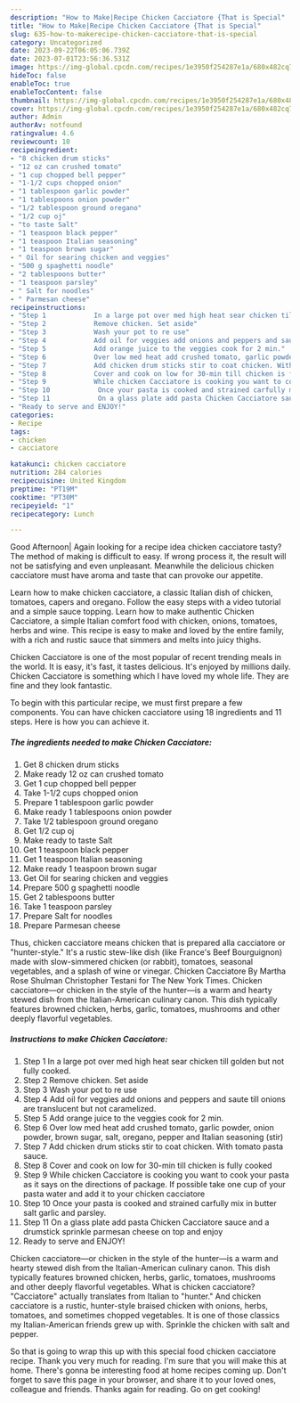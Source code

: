 ```yaml
---
description: "How to Make|Recipe Chicken Cacciatore {That is Special"
title: "How to Make|Recipe Chicken Cacciatore {That is Special"
slug: 635-how-to-makerecipe-chicken-cacciatore-that-is-special
category: Uncategorized
date: 2023-09-22T06:05:06.739Z
date: 2023-07-01T23:56:36.531Z
image: https://img-global.cpcdn.com/recipes/1e3950f254287e1a/680x482cq70/chicken-cacciatore-recipe-main-photo.jpg
hideToc: false
enableToc: true
enableTocContent: false
thumbnail: https://img-global.cpcdn.com/recipes/1e3950f254287e1a/680x482cq70/chicken-cacciatore-recipe-main-photo.jpg
cover: https://img-global.cpcdn.com/recipes/1e3950f254287e1a/680x482cq70/chicken-cacciatore-recipe-main-photo.jpg
author: Admin
authorAv: notfound
ratingvalue: 4.6
reviewcount: 10
recipeingredient:
- "8 chicken drum sticks"
- "12 oz can crushed tomato"
- "1 cup chopped bell pepper"
- "1-1/2 cups chopped onion"
- "1 tablespoon garlic powder"
- "1 tablespoons onion powder"
- "1/2 tablespoon ground oregano"
- "1/2 cup oj"
- "to taste Salt"
- "1 teaspoon black pepper"
- "1 teaspoon Italian seasoning"
- "1 teaspoon brown sugar"
- " Oil for searing chicken and veggies"
- "500 g spaghetti noodle"
- "2 tablespoons butter"
- "1 teaspoon parsley"
- " Salt for noodles"
- " Parmesan cheese"
recipeinstructions:
- "Step 1            In a large pot over med high heat sear chicken till golden but not fully cooked."
- "Step 2            Remove chicken. Set aside"
- "Step 3            Wash your pot to re use"
- "Step 4            Add oil for veggies add onions and peppers and saute till onions are translucent but not caramelized."
- "Step 5            Add orange juice to the veggies cook for 2 min."
- "Step 6            Over low med heat add crushed tomato, garlic powder, onion powder, brown sugar, salt, oregano, pepper and Italian seasoning (stir)"
- "Step 7            Add chicken drum sticks stir to coat chicken. With tomato pasta sauce."
- "Step 8            Cover and cook on low for 30-min till chicken is fully cooked"
- "Step 9            While chicken Cacciatore is cooking you want to cook your pasta as it says on the directions of package. If possible take one cup of your pasta water and add it to your chicken cacciatore"
- "Step 10            Once your pasta is cooked and strained carfully mix in butter salt garlic and parsley."
- "Step 11            On a glass plate add pasta Chicken Cacciatore sauce and a drumstick sprinkle parmesan cheese on top and enjoy"
- "Ready to serve and ENJOY!"
categories:
- Recipe
tags:
- chicken
- cacciatore

katakunci: chicken cacciatore 
nutrition: 284 calories
recipecuisine: United Kingdom
preptime: "PT19M"
cooktime: "PT30M"
recipeyield: "1"
recipecategory: Lunch

---
```



Good Afternoon| Again looking for a recipe idea chicken cacciatore tasty? The method of making is difficult to easy. If wrong process it, the result will not be satisfying and even unpleasant. Meanwhile the delicious chicken cacciatore must have aroma and taste that can provoke our appetite.





Learn how to make chicken cacciatore, a classic Italian dish of chicken, tomatoes, capers and oregano. Follow the easy steps with a video tutorial and a simple sauce topping. Learn how to make authentic Chicken Cacciatore, a simple Italian comfort food with chicken, onions, tomatoes, herbs and wine. This recipe is easy to make and loved by the entire family, with a rich and rustic sauce that simmers and melts into juicy thighs.

Chicken Cacciatore is one of the most popular of recent trending meals in the world. It is easy, it's fast, it tastes delicious. It's enjoyed by millions daily. Chicken Cacciatore is something which I have loved my whole life. They are fine and they look fantastic.


To begin with this particular recipe, we must first prepare a few components. You can have chicken cacciatore using 18 ingredients and 11 steps. Here is how you can achieve it.

<!--inarticleads1-->

##### The ingredients needed to make Chicken Cacciatore:

1. Get 8 chicken drum sticks
1. Make ready 12 oz can crushed tomato
1. Get 1 cup chopped bell pepper
1. Take 1-1/2 cups chopped onion
1. Prepare 1 tablespoon garlic powder
1. Make ready 1 tablespoons onion powder
1. Take 1/2 tablespoon ground oregano
1. Get 1/2 cup oj
1. Make ready to taste Salt
1. Get 1 teaspoon black pepper
1. Get 1 teaspoon Italian seasoning
1. Make ready 1 teaspoon brown sugar
1. Get  Oil for searing chicken and veggies
1. Prepare 500 g spaghetti noodle
1. Get 2 tablespoons butter
1. Take 1 teaspoon parsley
1. Prepare  Salt for noodles
1. Prepare  Parmesan cheese


Thus, chicken cacciatore means chicken that is prepared alla cacciatore or &#34;hunter-style.&#34; It&#39;s a rustic stew-like dish (like France&#39;s Beef Bourguignon) made with slow-simmered chicken (or rabbit), tomatoes, seasonal vegetables, and a splash of wine or vinegar. Chicken Cacciatore By Martha Rose Shulman Christopher Testani for The New York Times. Chicken cacciatore—or chicken in the style of the hunter—is a warm and hearty stewed dish from the Italian-American culinary canon. This dish typically features browned chicken, herbs, garlic, tomatoes, mushrooms and other deeply flavorful vegetables. 

<!--inarticleads2-->

##### Instructions to make Chicken Cacciatore:

1. Step 1            In a large pot over med high heat sear chicken till golden but not fully cooked.
1. Step 2            Remove chicken. Set aside
1. Step 3            Wash your pot to re use
1. Step 4            Add oil for veggies add onions and peppers and saute till onions are translucent but not caramelized.
1. Step 5            Add orange juice to the veggies cook for 2 min.
1. Step 6            Over low med heat add crushed tomato, garlic powder, onion powder, brown sugar, salt, oregano, pepper and Italian seasoning (stir)
1. Step 7            Add chicken drum sticks stir to coat chicken. With tomato pasta sauce.
1. Step 8            Cover and cook on low for 30-min till chicken is fully cooked
1. Step 9            While chicken Cacciatore is cooking you want to cook your pasta as it says on the directions of package. If possible take one cup of your pasta water and add it to your chicken cacciatore
1. Step 10            Once your pasta is cooked and strained carfully mix in butter salt garlic and parsley.
1. Step 11            On a glass plate add pasta Chicken Cacciatore sauce and a drumstick sprinkle parmesan cheese on top and enjoy
1. Ready to serve and ENJOY!

Chicken cacciatore—or chicken in the style of the hunter—is a warm and hearty stewed dish from the Italian-American culinary canon. This dish typically features browned chicken, herbs, garlic, tomatoes, mushrooms and other deeply flavorful vegetables. What is chicken cacciatore? &#34;Cacciatore&#34; actually translates from Italian to &#34;hunter.&#34; And chicken cacciatore is a rustic, hunter-style braised chicken with onions, herbs, tomatoes, and sometimes chopped vegetables. It is one of those classics my Italian-American friends grew up with. Sprinkle the chicken with salt and pepper. 

So that is going to wrap this up with this special food chicken cacciatore recipe. Thank you very much for reading. I'm sure that you will make this at home. There's gonna be interesting food at home recipes coming up. Don't forget to save this page in your browser, and share it to your loved ones, colleague and friends. Thanks again for reading. Go on get cooking!

